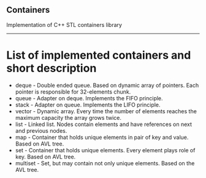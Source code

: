 ## Containers
Implementation of C++ STL containers library

---

# List of implemented containers and short description

- deque - Double ended queue. Based on dynamic array of pointers. Each pointer is responsible for 32-elements chunk.
- queue - Adapter on deque. Implements the FIFO principle.
- stack - Adapter on queue. Implements the LIFO principle.
- vector - Dynamic array. Every time the number of elements reaches the maximum capacity the array grows twice.
- list - Linked list. Nodes contain elements and have references on next and previous nodes.
- map - Container that holds unique elements in pair of key and value. Based on AVL tree.
- set - Container that holds unique elements. Every element plays role of key. Based on AVL tree.
- multiset - Set, but may contain not only unique elements. Based on the AVL tree.
